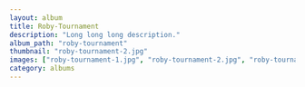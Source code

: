 ```yaml
---
layout: album
title: Roby-Tournament
description: "Long long long description."
album_path: "roby-tournament"
thumbnail: "roby-tournament-2.jpg"
images: ["roby-tournament-1.jpg", "roby-tournament-2.jpg", "roby-tournament-3.jpg"]
category: albums
---
```

